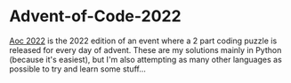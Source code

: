 # Advent-of-Code-2022
[Aoc 2022](https://adventofcode.com/2022) is the 2022 edition of an event where a 2 part coding puzzle is released for every day of advent. These are my solutions mainly in Python (because it's easiest), but I'm also attempting as many other languages as possible to try and learn some stuff...
